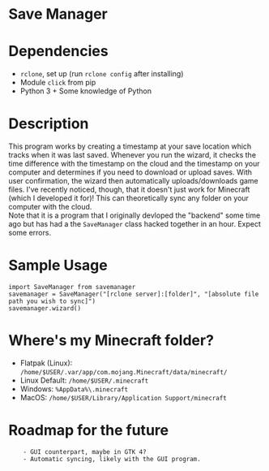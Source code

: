 Save Manager
============
# Dependencies
- `rclone`, set up (run `rclone config` after installing)
- Module `click` from pip
- Python 3 + Some knowledge of Python

# Description
This program works by creating a timestamp at your save location which tracks when it was last saved. Whenever you run the wizard, it checks the time difference with the timestamp on the cloud and the timestamp on your computer and determines if you need to download or upload saves. With user confirmation, the wizard then automatically uploads/downloads game files. I've recently noticed, though, that it doesn't just work for Minecraft (which I developed it for)! This can theoretically sync any folder on your computer with the cloud.  
Note that it is a program that I originally devloped the "backend" some time ago but has had a the `SaveManager` class hacked together in an hour. Expect some errors.

# Sample Usage
```
import SaveManager from savemanager
savemanager = SaveManager("[rclone server]:[folder]", "[absolute file path you wish to sync]")
savemanager.wizard()
```

# Where's my Minecraft folder?
- Flatpak (Linux): `/home/$USER/.var/app/com.mojang.Minecraft/data/minecraft/`
- Linux Default: `/home/$USER/.minecraft`
- Windows: `%AppData%\.minecraft`
- MacOS: `/home/$USER/Library/Application Support/minecraft`

# Roadmap for the future
        - GUI counterpart, maybe in GTK 4?
        - Automatic syncing, likely with the GUI program.
